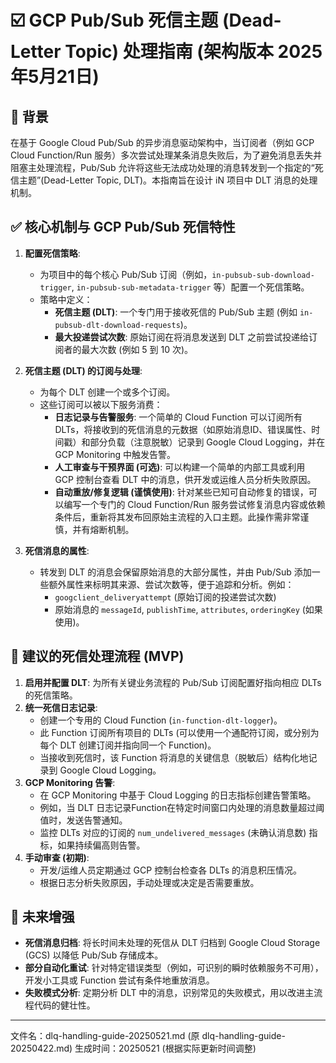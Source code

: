 # ☑️ GCP Pub/Sub 死信主题 (Dead-Letter Topic) 处理指南 (架构版本 2025年5月21日)

## 🧩 背景

在基于 Google Cloud Pub/Sub 的异步消息驱动架构中，当订阅者（例如 GCP Cloud Function/Run 服务）多次尝试处理某条消息失败后，为了避免消息丢失并阻塞主处理流程，Pub/Sub 允许将这些无法成功处理的消息转发到一个指定的“死信主题”(Dead-Letter Topic, DLT)。本指南旨在设计 iN 项目中 DLT 消息的处理机制。

## ✅ 核心机制与 GCP Pub/Sub 死信特性

1.  **配置死信策略**:
    * 为项目中的每个核心 Pub/Sub 订阅（例如，`in-pubsub-sub-download-trigger`, `in-pubsub-sub-metadata-trigger` 等）配置一个死信策略。
    * 策略中定义：
        * **死信主题 (DLT)**: 一个专门用于接收死信的 Pub/Sub 主题 (例如 `in-pubsub-dlt-download-requests`)。
        * **最大投递尝试次数**: 原始订阅在将消息发送到 DLT 之前尝试投递给订阅者的最大次数 (例如 5 到 10 次)。

2.  **死信主题 (DLT) 的订阅与处理**:
    * 为每个 DLT 创建一个或多个订阅。
    * 这些订阅可以被以下服务消费：
        * **日志记录与告警服务**: 一个简单的 Cloud Function 可以订阅所有 DLTs，将接收到的死信消息的元数据（如原始消息ID、错误属性、时间戳）和部分负载（注意脱敏）记录到 Google Cloud Logging，并在 GCP Monitoring 中触发告警。
        * **人工审查与干预界面 (可选)**: 可以构建一个简单的内部工具或利用 GCP 控制台查看 DLT 中的消息，供开发或运维人员分析失败原因。
        * **自动重放/修复逻辑 (谨慎使用)**: 针对某些已知可自动修复的错误，可以编写一个专门的 Cloud Function/Run 服务尝试修复消息内容或依赖条件后，重新将其发布回原始主流程的入口主题。此操作需非常谨慎，并有熔断机制。

3.  **死信消息的属性**:
    * 转发到 DLT 的消息会保留原始消息的大部分属性，并由 Pub/Sub 添加一些额外属性来标明其来源、尝试次数等，便于追踪和分析。例如：
        * `googclient_deliveryattempt` (原始订阅的投递尝试次数)
        * 原始消息的 `messageId`, `publishTime`, `attributes`, `orderingKey` (如果使用)。

## 🔁 建议的死信处理流程 (MVP)

1.  **启用并配置 DLT**: 为所有关键业务流程的 Pub/Sub 订阅配置好指向相应 DLTs 的死信策略。
2.  **统一死信日志记录**:
    * 创建一个专用的 Cloud Function (`in-function-dlt-logger`)。
    * 此 Function 订阅所有项目的 DLTs (可以使用一个通配符订阅，或分别为每个 DLT 创建订阅并指向同一个 Function)。
    * 当接收到死信时，该 Function 将消息的关键信息（脱敏后）结构化地记录到 Google Cloud Logging。
3.  **GCP Monitoring 告警**:
    * 在 GCP Monitoring 中基于 Cloud Logging 的日志指标创建告警策略。
    * 例如，当 DLT 日志记录Function在特定时间窗口内处理的消息数量超过阈值时，发送告警通知。
    * 监控 DLTs 对应的订阅的 `num_undelivered_messages` (未确认消息数) 指标，如果持续偏高则告警。
4.  **手动审查 (初期)**:
    * 开发/运维人员定期通过 GCP 控制台检查各 DLTs 的消息积压情况。
    * 根据日志分析失败原因，手动处理或决定是否需要重放。

## 🔮 未来增强

* **死信消息归档**: 将长时间未处理的死信从 DLT 归档到 Google Cloud Storage (GCS) 以降低 Pub/Sub 存储成本。
* **部分自动化重试**: 针对特定错误类型（例如，可识别的瞬时依赖服务不可用），开发小工具或 Function 尝试有条件地重放消息。
* **失败模式分析**: 定期分析 DLT 中的消息，识别常见的失败模式，用以改进主流程代码的健壮性。

---
文件名：dlq-handling-guide-20250521.md (原 dlq-handling-guide-20250422.md)
生成时间：20250521 (根据实际更新时间调整)